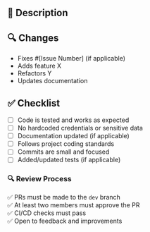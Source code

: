 ## 📝 Description
<!-- Clearly describe what changes this PR makes and why -->

## 🔍 Changes
- Fixes #[Issue Number] (if applicable)
- Adds feature X
- Refactors Y
- Updates documentation

## ✅ Checklist
- [ ] Code is tested and works as expected
- [ ] No hardcoded credentials or sensitive data
- [ ] Documentation updated (if applicable)
- [ ] Follows project coding standards
- [ ] Commits are small and focused
- [ ] Added/updated tests (if applicable)

### 🔍 Review Process
✅ PRs must be made to the `dev` branch  
✅ At least two members must approve the PR  
✅ CI/CD checks must pass  
✅ Open to feedback and improvements  
